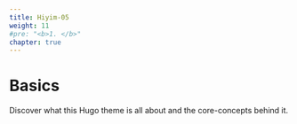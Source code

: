 ```yaml
---
title: Hiyim-05
weight: 11
#pre: "<b>1. </b>"
chapter: true
---
```


# Basics

Discover what this Hugo theme is all about and the core-concepts behind it.
